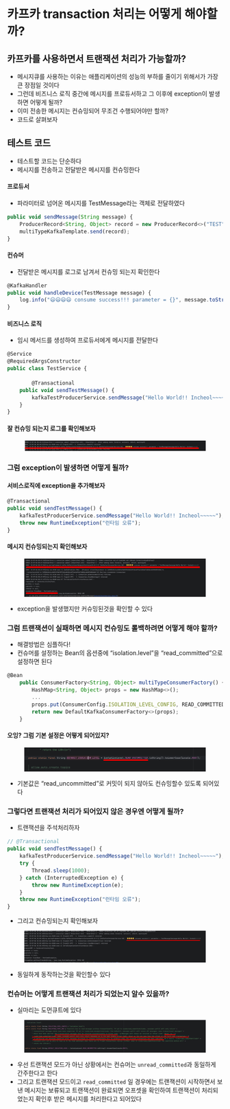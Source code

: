 # 카프카 transaction 처리는 어떻게 해야할까?

## 카프카를 사용하면서 트랜잭션 처리가 가능할까?

* 메시지큐를 사용하는 이유는 애플리케이션의 성능의 부하를 줄이기 위해서가 가장 큰 장점일 것이다
* 그런데 비즈니스 로직 중간에 메시지를 프로듀서하고 그 이후에 exception이 발생하면 어떻게 될까?
* 이미 전송한 메시지는 컨슈밍되어 무조건 수행되어야만 할까?
* 코드로 살펴보자

## 테스트 코드

* 테스트할 코드는 단순하다
* 메시지를 전송하고 전달받은 메시지를 컨슈밍한다

#### 프로듀서

* 파라미터로 넘어온 메시지를 TestMessage라는 객체로 전달하였다

```jsx
public void sendMessage(String message) {
    ProducerRecord<String, Object> record = new ProducerRecord<>("TEST", TestMessage.builder().message(message).build());
    multiTypeKafkaTemplate.send(record);
}
```

#### 컨슈머

* 전달받은 메시지를 로그로 남겨서 컨슈밍 되는지 확인한다

```jsx
@KafkaHandler
public void handleDevice(TestMessage message) {
    log.info("😃😃😃😃 consume success!!! parameter = {}", message.toString());
}
```

#### 비즈니스 로직

* 임시 메서드를 생성하여 프로듀서에게 메시지를 전달한다

```jsx
@Service
@RequiredArgsConstructor
public class TestService {

		@Transactional
    public void sendTestMessage() {
        kafkaTestProducerService.sendMessage("Hello World!! Incheol~~~~~");
    }
}
```

#### 잘 컨슈밍 되는지 로그를 확인해보자

<figure><img src="../../.gitbook/assets/1 (2).png" alt=""><figcaption></figcaption></figure>

### 그럼 exception이 발생하면 어떻게 될까?

#### 서비스로직에 exception을 추가해보자

```jsx
@Transactional
public void sendTestMessage() {
    kafkaTestProducerService.sendMessage("Hello World!! Incheol~~~~~");
    throw new RuntimeException("런타임 오류");
}
```

#### 메시지 컨슈밍되는지 확인해보자

<figure><img src="../../.gitbook/assets/2 (7) (2).png" alt=""><figcaption></figcaption></figure>

* exception을 발생했지만 커슈밍된것을 확인할 수 있다

### 그럼 트랜잭션이 실패하면 메시지 컨슈밍도 롤백하려면 어떻게 해야 할까?

* 해결방법은 심플하다!
* 컨슈머를 설정하는 Bean의 옵션중에 “isolation.level”을 “read\_committed”으로 설정하면 된다

```jsx
@Bean
    public ConsumerFactory<String, Object> multiTypeConsumerFactory() {
        HashMap<String, Object> props = new HashMap<>();
        ...
        props.put(ConsumerConfig.ISOLATION_LEVEL_CONFIG, READ_COMMITTED);
        return new DefaultKafkaConsumerFactory<>(props);
    }
```

#### 오잉? 그럼 기본 설정은 어떻게 되어있지?

<figure><img src="../../.gitbook/assets/3 (3).png" alt=""><figcaption></figcaption></figure>

* 기본값은 “read\_uncommitted”로 커밋이 되지 않아도 컨슈밍할수 있도록 되어있다

### 그렇다면 트랜잭션 처리가 되어있지 않은 경우엔 어떻게 될까?

* 트랜잭션을 주석처리하자

```jsx
// @Transactional
public void sendTestMessage() {
    kafkaTestProducerService.sendMessage("Hello World!! Incheol~~~~~");
    try {
        Thread.sleep(1000);
    } catch (InterruptedException e) {
        throw new RuntimeException(e);
    }
    throw new RuntimeException("런타임 오류");
}
```

* 그리고 컨슈밍되는지 확인해보자

<figure><img src="../../.gitbook/assets/4 (2).png" alt=""><figcaption></figcaption></figure>

* 동일하게 동작하는것을 확인할수 있다

### 컨슈머는 어떻게 트랜잭션 처리가 되었는지 알수 있을까?

* 실마리는 도먼큐트에 있다

<figure><img src="../../.gitbook/assets/5 (3) (2).png" alt=""><figcaption></figcaption></figure>

* 우선 트랜잭션 모드가 아닌 상황에서는 컨슈머는 `unread_committed`과 동일하게 간주한다고 한다
* 그리고 트랜잭션 모드이고 `read_committed` 일 경우에는 트랜잭션이 시작하면서 보낸 메시지는 보류되고 트랜잭션이 완료되면 오프셋을 확인하여 트랜잭션이 처리되었는지 확인후 받은 메시지를 처리한다고 되어있다
